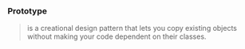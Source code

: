 ### Prototype
> is a creational design pattern that lets you copy existing objects without making your code dependent on their classes.